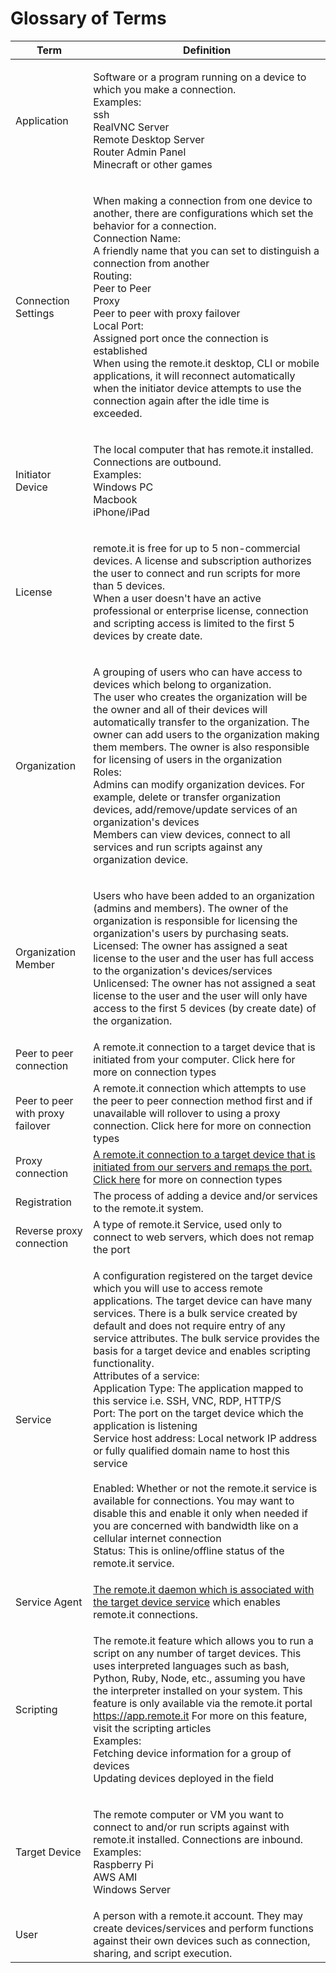 # Glossary of Terms

| Term                             | Definition                                                                                                                                                                                                                                                                                                                                                                                                                                                                                                                                                                                                                                                                                                                                                                                                                                                                                                                                       |
| -------------------------------- | ------------------------------------------------------------------------------------------------------------------------------------------------------------------------------------------------------------------------------------------------------------------------------------------------------------------------------------------------------------------------------------------------------------------------------------------------------------------------------------------------------------------------------------------------------------------------------------------------------------------------------------------------------------------------------------------------------------------------------------------------------------------------------------------------------------------------------------------------------------------------------------------------------------------------------------------------ |
| Application                      | <p>Software or a program running on a device to which you make a connection.<br>Examples:<br>ssh<br>RealVNC Server<br>Remote Desktop Server<br>Router Admin Panel<br>Minecraft or other games</p>                                                                                                                                                                                                                                                                                                                                                                                                                                                                                                                                                                                                                                                                                                                                                |
| Connection Settings              | <p>When making a connection from one device to another, there are configurations which set the behavior for a connection.<br>Connection Name:<br>A friendly name that you can set to distinguish a connection from another<br>Routing:<br>Peer to Peer<br>Proxy<br>Peer to peer with proxy failover<br>Local Port:<br>Assigned port once the connection is established<br>When using the remote.it desktop, CLI or mobile applications, it will reconnect automatically when the initiator device attempts to use the connection again after the idle time is exceeded.</p>                                                                                                                                                                                                                                                                                                                                                                      |
| Initiator Device                 | <p>The local computer that has remote.it installed. Connections are outbound.<br>Examples:<br>Windows PC<br>Macbook<br>iPhone/iPad</p>                                                                                                                                                                                                                                                                                                                                                                                                                                                                                                                                                                                                                                                                                                                                                                                                           |
| License                          | <p>remote.it is free for up to 5 non-commercial devices. A license and subscription authorizes the user to connect and run scripts for more than 5 devices.<br>When a user doesn't have an active professional or enterprise license, connection and scripting access is limited to the first 5 devices by create date.</p>                                                                                                                                                                                                                                                                                                                                                                                                                                                                                                                                                                                                                      |
| Organization                     | <p>A grouping of users who can have access to devices which belong to organization.<br>The user who creates the organization will be the owner and all of their devices will automatically transfer to the organization. The owner can add users to the organization making them members. The owner is also responsible for licensing of users in the organization<br>Roles:<br>Admins can modify organization devices. For example, delete or transfer organization devices, add/remove/update services of an organization's devices<br>Members can view devices, connect to all services and run scripts against any organization device.</p>                                                                                                                                                                                                                                                                                                  |
| Organization Member              | <p>Users who have been added to an organization (admins and members). The owner of the organization is responsible for licensing the organization's users by purchasing seats.<br>Licensed: The owner has assigned a seat license to the user and the user has full access to the organization's devices/services<br>Unlicensed: The owner has not assigned a seat license to the user and the user will only have access to the first 5 devices (by create date) of the organization.</p>                                                                                                                                                                                                                                                                                                                                                                                                                                                       |
| Peer to peer connection          | A remote.it connection to a target device that is initiated from your computer. Click here for more on connection types                                                                                                                                                                                                                                                                                                                                                                                                                                                                                                                                                                                                                                                                                                                                                                                                                          |
| Peer to peer with proxy failover | A remote.it connection which attempts to use the peer to peer connection method first and if unavailable will rollover to using a proxy connection. Click here for more on connection types                                                                                                                                                                                                                                                                                                                                                                                                                                                                                                                                                                                                                                                                                                                                                      |
| Proxy connection                 | [A remote.it connection to a target device that is initiated from our servers and remaps the port. ](https://support.remote.it/hc/en-us/articles/360044788252)[Click here](https://support.remote.it/hc/en-us/articles/360044788252) for more on connection types                                                                                                                                                                                                                                                                                                                                                                                                                                                                                                                                                                                                                                                                                |
| Registration                     | The process of adding a device and/or services to the remote.it system.                                                                                                                                                                                                                                                                                                                                                                                                                                                                                                                                                                                                                                                                                                                                                                                                                                                                          |
| Reverse proxy connection         | A type of remote.it Service, used only to connect to web servers, which does not remap the port                                                                                                                                                                                                                                                                                                                                                                                                                                                                                                                                                                                                                                                                                                                                                                                                                                                  |
| Service                          | <p>A configuration registered on the target device which you will use to access remote applications. The target device can have many services. There is a bulk service created by default and does not require entry of any service attributes. The bulk service provides the basis for a target device and enables scripting functionality.<br>Attributes of a service:<br>Application Type: The application mapped to this service i.e. SSH, VNC, RDP, HTTP/S<br>Port: The port on the target device which the application is listening<br>Service host address: Local network IP address or fully qualified domain name to host this service<br><br>Enabled: Whether or not the remote.it service is available for connections. You may want to disable this and enable it only when needed if you are concerned with bandwidth like on a cellular internet connection<br>Status: This is online/offline status of the remote.it service.</p> |
| Service Agent                    | [The remote.it daemon which is associated with the ](https://support.remote.it/hc/en-us/articles/360051286351-Glossary-of-Terms#h\_01FMR1DWN4EMRHZWPCPTKXFTHV)[target device service](https://support.remote.it/hc/en-us/articles/360051286351-Glossary-of-Terms#h\_01FMR1DWN4EMRHZWPCPTKXFTHV) which enables remote.it connections.                                                                                                                                                                                                                                                                                                                                                                                                                                                                                                                                                                                                             |
| Scripting                        | <p>The remote.it feature which allows you to run a script on any number of target devices. This uses interpreted languages such as bash, Python, Ruby, Node, etc., assuming you have the interpreter installed on your system. This feature is only available via the remote.it portal https://app.remote.it For more on this feature, visit the scripting articles<br>Examples:<br>Fetching device information for a group of devices<br>Updating devices deployed in the field</p>                                                                                                                                                                                                                                                                                                                                                                                                                                                             |
| Target Device                    | <p>The remote computer or VM you want to connect to and/or run scripts against with remote.it installed. Connections are inbound.<br>Examples:<br>Raspberry Pi<br>AWS AMI<br>Windows Server</p>                                                                                                                                                                                                                                                                                                                                                                                                                                                                                                                                                                                                                                                                                                                                                  |
| User                             | A person with a remote.it account. They may create devices/services and perform functions against their own devices such as connection, sharing, and script execution.                                                                                                                                                                                                                                                                                                                                                                                                                                                                                                                                                                                                                                                                                                                                                                           |
